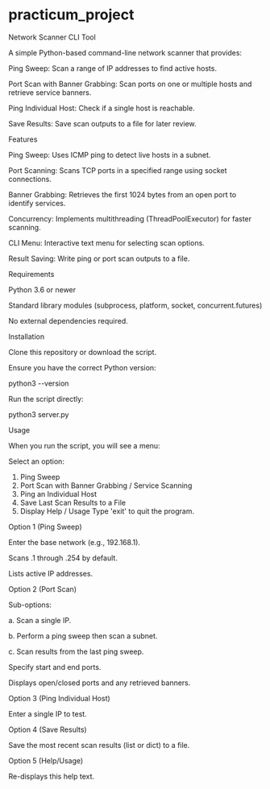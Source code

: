 # practicum_project
Network Scanner CLI Tool

A simple Python-based command-line network scanner that provides:

Ping Sweep: Scan a range of IP addresses to find active hosts.

Port Scan with Banner Grabbing: Scan ports on one or multiple hosts and retrieve service banners.

Ping Individual Host: Check if a single host is reachable.

Save Results: Save scan outputs to a file for later review.

Features

  Ping Sweep: Uses ICMP ping to detect live hosts in a subnet.

  Port Scanning: Scans TCP ports in a specified range using socket connections.
  
  Banner Grabbing: Retrieves the first 1024 bytes from an open port to identify services.

  Concurrency: Implements multithreading (ThreadPoolExecutor) for faster scanning.

  CLI Menu: Interactive text menu for selecting scan options.

  Result Saving: Write ping or port scan outputs to a file.

Requirements

  Python 3.6 or newer

  Standard library modules (subprocess, platform, socket, concurrent.futures)

  No external dependencies required.

Installation

  Clone this repository or download the script.

  Ensure you have the correct Python version:

  python3 --version

  Run the script directly:

  python3 server.py

Usage

When you run the script, you will see a menu:

Select an option:
1. Ping Sweep
2. Port Scan with Banner Grabbing / Service Scanning
3. Ping an Individual Host
4. Save Last Scan Results to a File
5. Display Help / Usage
Type 'exit' to quit the program.

Option 1 (Ping Sweep)

Enter the base network (e.g., 192.168.1).

Scans .1 through .254 by default.

Lists active IP addresses.

Option 2 (Port Scan)

Sub-options:

  a. Scan a single IP.

  b. Perform a ping sweep then scan a subnet.

  c. Scan results from the last ping sweep.

Specify start and end ports.

Displays open/closed ports and any retrieved banners.

Option 3 (Ping Individual Host)

Enter a single IP to test.

Option 4 (Save Results)

Save the most recent scan results (list or dict) to a file.

Option 5 (Help/Usage)

Re-displays this help text.
